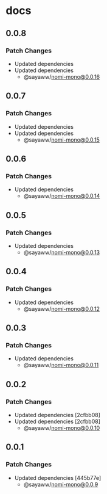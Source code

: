 # docs

## 0.0.8

### Patch Changes

- Updated dependencies
- Updated dependencies
  - @sayaww/nomi-mono@0.0.16

## 0.0.7

### Patch Changes

- Updated dependencies
- Updated dependencies
  - @sayaww/nomi-mono@0.0.15

## 0.0.6

### Patch Changes

- Updated dependencies
  - @sayaww/nomi-mono@0.0.14

## 0.0.5

### Patch Changes

- Updated dependencies
  - @sayaww/nomi-mono@0.0.13

## 0.0.4

### Patch Changes

- Updated dependencies
  - @sayaww/nomi-mono@0.0.12

## 0.0.3

### Patch Changes

- Updated dependencies
  - @sayaww/nomi-mono@0.0.11

## 0.0.2

### Patch Changes

- Updated dependencies [2cfbb08]
- Updated dependencies [2cfbb08]
  - @sayaww/nomi-mono@0.0.10

## 0.0.1

### Patch Changes

- Updated dependencies [445b77e]
  - @sayaww/nomi-mono@0.0.9

